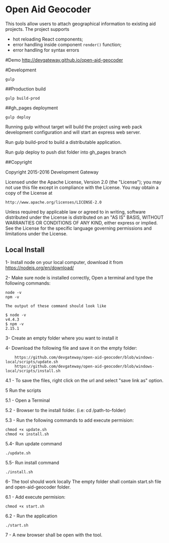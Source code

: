 Open Aid Geocoder
=====================

This tools allow users to attach geographical information to existing aid projects. 
 The project supports 
* hot reloading React components;
* error handling inside component `render()` function;
* error handling for syntax errors 

#Demo
http://devgateway.github.io/open-aid-geocoder

#Development

```
gulp 

```
##Production build
```
gulp build-prod

```

##gh_pages deployment
```
gulp deploy

``` 

Running gulp without target will build the project using web pack development configuration and will start an express web server.
 
Run gulp build-prod to build a distributable application.

Run gulp deploy to push dist folder into gh_pages branch 

##Copyright

Copyright 2015-2016 Development Gateway

Licensed under the Apache License, Version 2.0 (the "License");
you may not use this file except in compliance with the License.
You may obtain a copy of the License at

    http://www.apache.org/licenses/LICENSE-2.0

Unless required by applicable law or agreed to in writing, software
distributed under the License is distributed on an "AS IS" BASIS,
WITHOUT WARRANTIES OR CONDITIONS OF ANY KIND, either express or implied.
See the License for the specific language governing permissions and
limitations under the License.

## Local Install

1- Install node on your local computer, download it from https://nodejs.org/en/download/

2- Make sure node is installed correctly, Open a terminal and type the following commands:

``` 
node -v
npm -v
```
	The output of these command should look like
```
$ node -v
v4.4.3
$ npm -v
2.15.1
```

3- Create an empty folder where you want to install it

4- Download the following file and save it on the empty folder: 
```
	https://github.com/devgateway/open-aid-geocoder/blob/windows-local/scripts/update.sh
	https://github.com/devgateway/open-aid-geocoder/blob/windows-local/scripts/install.sh
```
4.1 - To save the files, right click on the url and select "save link as" option.

5 Run the scripts

5.1 - Open a Terminal

5.2 - Browser to the install folder. (i.e: cd /path-to-folder)

5.3 - Run the following commands to add execute permision:

``` 
chmod +x update.sh
chmod +x install.sh
```
5.4- Run update command
```
./update.sh
```
5.5- Run install command
```
./install.sh
```
6- The tool should work locally The empty folder shall contain start.sh file and open-aid-geocoder folder.

6.1 - Add execute permision:
``` 
chmod +x start.sh
```

6.2 - Run the application
```
./start.sh 
```

7 - A new browser shall be open with the tool.
